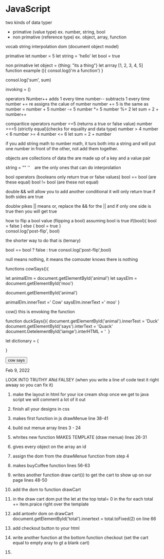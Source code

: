 # JavaScript
<script> should be located at the bottom of the body but on the inside!!
        ex <script src="app.js></script>
two kinds of data typer
 - primative (value type)
      ex. number, string, bool
 - non primative (reference type)
      ex. object, array, function


vocab
string interpolation
dom (document object model)


primative 
let number = 5
let string = 'hello'
let bool = true

non primative 
let object = {thing: "its a thing"}
let arrray [1, 2, 3, 4, 5]
function example (){
  consol.log(i'm a function')
}

consol.log('sum', sum)


invoking = () 

operators
Number++  adds 1 every time
number--   subtracts 1 every time 
number +=  re assigns the calue of number 
number += 5 is the same as number = number + 5
number -= 5
number *= 5
number %= 2
let sum = 2 + number++ 

comparitice operators
number ==5 (returns a true or false value)
number ===5 (strictly equal)(checks for equality and data type)
number > 4
number < 6 
number >= 4
number <= 6
let sum = 2 + number

if you add string math to number math, it turs both into a string and will put one number in front of the other, not add them together.


objects are collections of data the are made up of a key and a value pair

string = "" '' ``
      `` are the only ones that can do interprolation 


bool operators (booleans only return true or false values) 
bool == bool (are these equal)
bool != bool (are these not equal)

double && will allow you to add another conditional 
        it will only return true if both sides are true

 doublw pikes || means or, replace the && for the || and if only one side is true then you will get true 

 how to flip a bool value (flipping a bool)
 assuming bool is true
 if(bool){
   bool = false
 } else {
   bool = true
 }  
 consol.log('post-flip', bool)

the shorter way to do that is (ternary)
 
bool == bool ? false : true
consol.log('post-flip',bool)

null means nothing, it means the comouter knows there is nothing



functions cowSays(){
  <!-- console.log('moo')               this is the definition of the function -->
 let animalElm = document.getElementById('animal')
 let saysElm = document.getElementById('moo')

document.getElementById('animal')
<!-- consol.log('animal elm",animalElm); -->
animalElm.innerText =' Cow'
saysElm.innerText =' moo'
}

cow()                                   this is envoking the function


function duckSays(){
  document.getElementById('animal').innerText = 'Duck'
  document.getElementById('says').interText = 'Quack'
  document.GetelementById('iamge').interHTML = ' <img class="img-fluid" src="duck.jpg" alt="" srcset="">
}

let dictionary = {

}

<button class="btn btn-dark w-100 my-2" onclick="cowSays()">cow says</button>



Feb 9, 2022

LOOK INTO TRUTHY ANd FALSEY
(when you write a line of code test it right awaay so you can fix it)

1. make the layout in html for your ice cream shop
      once we get to java script we will comment a lot of it out

2. finish all your designs in css 

3. makes first function in js drawMenue
          line 38-41

4. build out menue array lines 3 - 24

5. whrites new function MAKES TEMPLATE (draw menue)
lines 26-31  


6. gives every object on the array an id

7. assign the dom from the drawMenue function from step 4

8. makes buyCoffee function 
lines 56-63

9. writes another function draw cart()) to get the cart to show up on our page
lines 48-50

10. add the dom to function drawCart

11. in the draw cart dom put the let  at the top total= 0
in the for each 
total += item.praice right over the template

12. add antoehr dom on drawCart 
document.getElementById('total').innertext = total.toFixed(2)     on line 66

13. add checkout button to your html

14. write another function at the bottom 
function checkout (set the cart equal to empty aray to gt a blank cart)

15. 
